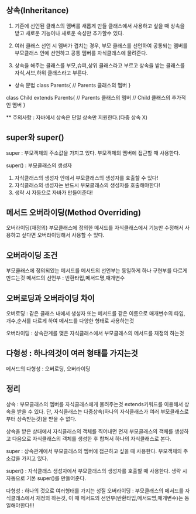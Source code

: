 ## 상속(Inheritance)
   1. 기존에 선언된 클래스의 멤버를 새롭게 만들 클래스에서 사용하고 싶을 때 상속을 받고
   새로운 기능이나 새로운 속성만 추가할수 있다.

   2. 여러 클래스 선언 시 멤버가 겹치는 경우, 부모 클래스를 선언하여 공통되는 멤버를
   부모클래스 안에 선언하고 공통 멤버를 자식클래스에 물려준다.

   3. 상속을 해주는 클래스를 부모,슈퍼,상위 클래스라고 부르고
      상속을 받는 클래스를 자식,서브,하위 클래스라고 부른다.

- 상속 문법
class Parents{
   // Parents 클래스의 멤버
}

class Child extends Parents{
   // Parents 클래스의 멤버
   // Child 클래스의 추가적인 멤버
}

** 주의사항 : 자바에서 상속은 단일 상속만 지원한다.(다중 상속 X)

## super와 super()
   
super : 부모객체의 주소값을 가지고 있다.
   부모객체의 멤버에 접근할 때 사용한다.

super() : 부모클래스의 생성자
   1. 자식클래스의 생성자 안에서 부모클래스의 생성자를 호출할 수 있다!
   2. 자식클래스의 생성자는 반드시 부모클래스의 생성자를 호출해야한다!
   3. 생략 시 자동으로 자바가 만들어준다!

## 메서드 오버라이딩(Method Overriding)

오버라이딩(재정의)
   부모클래스에 정의한 메서드를 자식클래스에서 기능만 수정해서 사용하고 싶다면
   오버라이딩해서 사용할 수 있다.
   
## 오버라이딩 조건
   부모클래스에 정의되있는 메서드를 메서드의 선언부는 동일하게 하나
   구현부를 다르게 만드는것
   메서드의 선언부 : 반환타입,메서드명,매개변수

## 오버로딩과 오버라이딩 차이
   오버로딩 : 같은 클래스 내에서 생성자 또는 메서드를 같은 이름으로 매개변수의 타입,
       개수,순서를 다르게 하여 메서드를 다양한 형태로 사용하는것

   오버라이딩 : 상속관계를 맺은 자식클래스에서 부모클래스의 메서드를 재정의 하는것

## 다형성 : 하나의것이 여러 형태를 가지는것
   
메서드의 다형성 : 오버로딩, 오버라이딩


## 정리
   상속 : 부모클래스의 멤버를 자식클래스에게 물려주는것
   extends키워드를 이용해서 상속을 받을 수 있다.
   단, 자식클래스는 다중상속(하나의 자식클래스가 여러 부모클래스로부터 상속받는것)을 
   받을 수 없다.
   
   상속을 받은 상태에서 자식클래스의 객체를 찍어내면 먼저 부모클래스의 객체를 생성하고
   다음으로 자식클래스의 객체를 생성한 후 합쳐서 하나의 자식클래스로 본다.

   super : 상속관계에서 부모클래스의 멤버에 접근하고 싶을 때 사용한다.
      부모객체의 주소값을 가지고 있다.

   super() : 자식클래스 생성자에서 부모클래스의 생성자를 호출할 때 사용한다.
        생략 시 자동으로 기본 super()를 만들어준다.

   다형성 : 하나의 것으로 여러형태를 가지는 성질
   오버라이딩 : 부모클래스의 메서드를 자식클래스에서 재정의 하는것, 이 때 메서드의 
      선언부(반환타입,메서드명,매개변수)는 동일해야한다!!!

